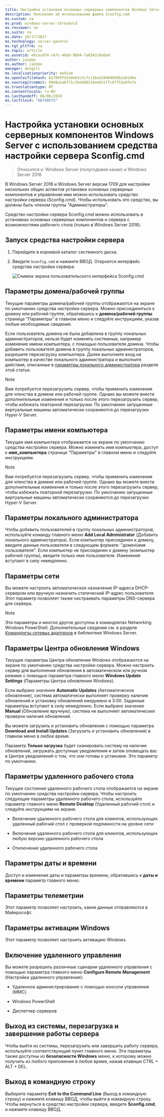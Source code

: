 ```yaml
---
title: Настройка установки основных серверных компонентов Windows Server с использованием средства настройки сервера Sconfig.cmd
description: Пояснения об использовании файла Sconfig.cmd
ms.custom: na
ms.prod: windows-server-threshold
ms.reviewer: na
ms.suite: na
ms.date: 10/17/2017
ms.technology: server-general
ms.tgt_pltfrm: na
ms.topic: article
ms.assetid: e6cac074-c6fc-46dd-9664-fa0342c0a5e8
author: jaimeo
ms.author: jaimeo
manager: dongill
ms.localizationpriority: medium
ms.openlocfilehash: 617005fd2d4e63c3cfc11bed28404656b2a81d6e
ms.sourcegitcommit: 0948a1abff1c1be506216eeb51ffc6f752a9fe7e
ms.translationtype: MT
ms.contentlocale: ru-RU
ms.lasthandoff: 06/06/2019
ms.locfileid: "66749575"
---
```

# <a name="configure-a-server-core-installation-of-windows-server-2016-or-windows-server-version-1709-with-sconfigcmd"></a>Настройка установки основных серверных компонентов Windows Server с использованием средства настройки сервера Sconfig.cmd

> Относится к: Windows Server (полугодовой канал) и Windows Server 2016

В Windows Server 2016 и Windows Server версии 1709 для настройки нескольких общих аспектов установки основных серверных компонентов и управления ими можно использовать средство настройки сервера (Sconfig.cmd). Чтобы использовать это средство, вы должны быть членом группы "Администраторы".

Средство настройки сервера Sconfig.cmd можно использовать в установках основных серверных компонентов и сервера с возможностями рабочего стола (только в Windows Server 2016).

## <a name="start-the-server-configuration-tool"></a>Запуск средства настройки сервера

1. Перейдите в корневой каталог системного диска.

2. Введите `Sconfig.cmd` и нажмите ВВОД. Откроется интерфейс средства настройки сервера:

    ![Снимок экрана пользовательского интерфейса Sconfig.cmd](media/mainsconfigpage.png)

## <a name="domainworkgroup-settings"></a>Параметры домена/рабочей группы

Текущие параметры домена/рабочей группы отображаются на экране по умолчанию средства настройки сервера. Можно присоединиться к домену или рабочей группе, обратившись к **домена/рабочей группы** странице "Параметры" в главном меню и следуйте инструкциям, указав любые необходимые сведения.

Если пользователь домена не была добавлена в группу локальных администраторов, нельзя будет изменять системные, например изменение имени компьютера, с помощью пользователя домена. Чтобы добавить пользователя домена в группу локальных администраторов, разрешите перезагрузку компьютера. Далее выполните вход на компьютер в качестве локального администратора и выполните действия, описанные в [параметры локального администратора](#local-administrator-settings) разделе этой статьи.

> [!NOTE]
> Вам потребуется перезагрузить сервер, чтобы применить изменения для членства в домене или рабочей группе. Однако вы можете внести дополнительные изменения и только после этого перезагрузить сервер, чтобы избежать повторной перезагрузки. По умолчанию запущенные виртуальные машины автоматически сохраняются до перезагрузки Hyper-V Server.

## <a name="computer-name-settings"></a>Параметры имени компьютера

Текущее имя компьютера отображается на экране по умолчанию средства настройки сервера. Можно изменить имя компьютера, доступ к **имя_компьютера** странице "Параметры" в главном меню и следуйте инструкциям.

> [!NOTE]
> Вам потребуется перезагрузить сервер, чтобы применить изменения для членства в домене или рабочей группе. Однако вы можете внести дополнительные изменения и только после этого перезагрузить сервер, чтобы избежать повторной перезагрузки. По умолчанию запущенные виртуальные машины автоматически сохраняются до перезагрузки Hyper-V Server.

## <a name="local-administrator-settings"></a>Параметры локального администратора

Чтобы добавить пользователей в группу локальных администраторов, используйте команду главного меню **Add Local Administrator** (Добавить локального администратора). Если компьютер присоединен к домену, введите данные пользователя в следующем формате: "домен\имя пользователя". Если компьютер не присоединен к домену (компьютер рабочей группы), введите только имя пользователя. Изменения вступают в силу немедленно.

## <a name="network-settings"></a>Параметры сети

Вы можете настроить автоматическое назначение IP-адреса DHCP-сервером или вручную назначить статический IP-адрес пользователя. Этот параметр позволяет также настраивать параметры DNS-сервера для сервера.

> [!NOTE]
> Эти параметры и многое другое доступны в командлетах Networking Windows PowerShell. Дополнительные сведения см. в разделе [Командлеты сетевых адаптеров](https://docs.microsoft.com/powershell/module/netadapter/?view=win10-ps) в библиотеке Windows Server.

## <a name="windows-update-settings"></a>Параметры Центра обновления Windows

Текущие параметры Центра обновления Windows отображаются на экране по умолчанию средства настройки сервера. Можно настроить сервер для выполнения обновления в автоматическом или ручном режиме с помощью параметра главного меню **Windows Update Settings** (Параметры Центра обновления Windows).

Если выбрано значение **Automatic Updates** (Автоматическое обновление), система автоматически выполняет проверку наличия обновлений и установку обновлений ежедневно в 3:00. Заданные параметры вступают в силу немедленно. Если выбрано значение **Manual** (Обновление вручную), система не выполняет автоматических проверок наличия обновлений.

Вы можете загрузить и установить обновления с помощью параметра **Download and Install Updates** (Загрузить и установить обновления) в главном меню в любое время.

Параметр **Только загрузка** будет сканировать систему на наличие обновлений, загружать доступные уведомления и затем оповещать вас в Центре уведомлений о том, что они готовы к установке. Это параметр по умолчанию.

## <a name="remote-desktop-settings"></a>Параметры удаленного рабочего стола

Текущее состояние удаленного рабочего стола отображается на экране по умолчанию средства настройки сервера. Чтобы настроить следующие параметры удаленного рабочего стола, используйте параметр главного меню **Remote Desktop** (Удаленный рабочий стол) и следуйте инструкциям на экране.

- Включение удаленного рабочего стола для клиентов, использующих удаленный рабочий стол с проверкой подлинности на уровне сети

- Включение удаленного рабочего стола для клиентов, использующих любую версию удаленного рабочего стола

- Отключение удаленного рабочего стола

## <a name="date-and-time-settings"></a>Параметры даты и времени

Доступ и изменение даты и параметры времени, обратившись к **даты и времени** параметр главного меню.

## <a name="telemetry-settings"></a>Параметры телеметрии

Этот параметр позволяет настроить, какие данные отправляются в Майкрософт.

## <a name="windows-activation-settings"></a>Параметры активации Windows

Этот параметр позволяет настроить активацию Windows.

## <a name="to-enable-remote-management"></a>Включение удаленного управления

Вы можете разрешить различные сценарии удаленного управления с помощью параметра главного меню **Configure Remote Management** (Настройка удаленного управления):

- Удаленное администрирование с помощью консоли управления (MMC)

- Windows PowerShell

- Диспетчер серверов  

## <a name="to-log-off-restart-or-shut-down-the-server"></a>Выход из системы, перезагрузка и завершение работы сервера

Чтобы выйти из системы, перезагрузить или завершить работу сервера, используйте соответствующий пункт главного меню. Эти параметры также доступны из **безопасности Windows** меню, к которому можно получить из любого приложения в любое время, нажав клавиши CTRL + ALT + DEL.  

## <a name="to-exit-to-the-command-line"></a>Выход в командную строку
  
Выберите параметр **Exit to the Command Line** (Выход в командную строку) и нажмите клавишу ВВОД, чтобы выйти в командную строку. Чтобы вернуться в средство настройки сервера, введите **Sconfig.cmd**, и нажмите клавишу ВВОД.
